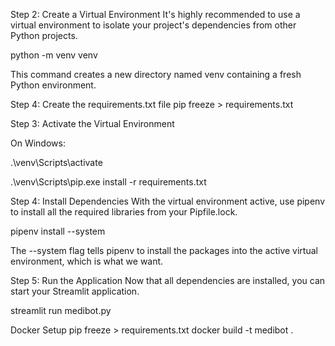 Step 2: Create a Virtual Environment
It's highly recommended to use a virtual environment to isolate your project's dependencies from other Python projects.

python -m venv venv

This command creates a new directory named venv containing a fresh Python environment.

Step 4: Create the requirements.txt file
pip freeze > requirements.txt


Step 3: Activate the Virtual Environment

On Windows:

.\venv\Scripts\activate

.\venv\Scripts\pip.exe install -r requirements.txt



Step 4: Install Dependencies
With the virtual environment active, use pipenv to install all the required libraries from your Pipfile.lock.

pipenv install --system

The --system flag tells pipenv to install the packages into the active virtual environment, which is what we want.

Step 5: Run the Application
Now that all dependencies are installed, you can start your Streamlit application.

streamlit run medibot.py



Docker Setup
 pip freeze > requirements.txt
docker build -t medibot .